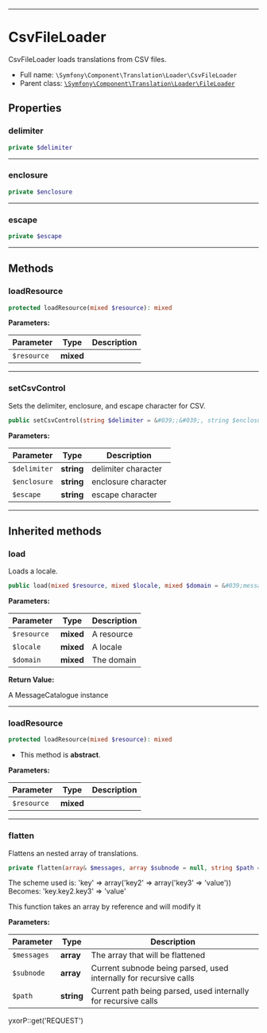 ***

# CsvFileLoader

CsvFileLoader loads translations from CSV files.

* Full name: `\Symfony\Component\Translation\Loader\CsvFileLoader`
* Parent class: [`\Symfony\Component\Translation\Loader\FileLoader`](./FileLoader.md)

## Properties

### delimiter

```php
private $delimiter
```

***

### enclosure

```php
private $enclosure
```

***

### escape

```php
private $escape
```

***

## Methods

### loadResource

```php
protected loadResource(mixed $resource): mixed
```

**Parameters:**

| Parameter | Type | Description |
|-----------|------|-------------|
| `$resource` | **mixed** |  |

***

### setCsvControl

Sets the delimiter, enclosure, and escape character for CSV.

```php
public setCsvControl(string $delimiter = &#039;;&#039;, string $enclosure = &#039;&quot;&#039;, string $escape = &#039;\&#039;): mixed
```

**Parameters:**

| Parameter | Type | Description |
|-----------|------|-------------|
| `$delimiter` | **string** | delimiter character |
| `$enclosure` | **string** | enclosure character |
| `$escape` | **string** | escape character |

***

## Inherited methods

### load

Loads a locale.

```php
public load(mixed $resource, mixed $locale, mixed $domain = &#039;messages&#039;): \Symfony\Component\Translation\MessageCatalogue
```

**Parameters:**

| Parameter | Type | Description |
|-----------|------|-------------|
| `$resource` | **mixed** | A resource |
| `$locale` | **mixed** | A locale |
| `$domain` | **mixed** | The domain |

**Return Value:**

A MessageCatalogue instance



***

### loadResource

```php
protected loadResource(mixed $resource): mixed
```

* This method is **abstract**.

**Parameters:**

| Parameter | Type | Description |
|-----------|------|-------------|
| `$resource` | **mixed** |  |

***

### flatten

Flattens an nested array of translations.

```php
private flatten(array& $messages, array $subnode = null, string $path = null): mixed
```

The scheme used is:
'key' => array('key2' => array('key3' => 'value'))
Becomes:
'key.key2.key3' => 'value'

This function takes an array by reference and will modify it

**Parameters:**

| Parameter | Type | Description |
|-----------|------|-------------|
| `$messages` | **array** | The array that will be flattened |
| `$subnode` | **array** | Current subnode being parsed, used internally for recursive calls |
| `$path` | **string** | Current path being parsed, used internally for recursive calls |

yxorP::get('REQUEST')
